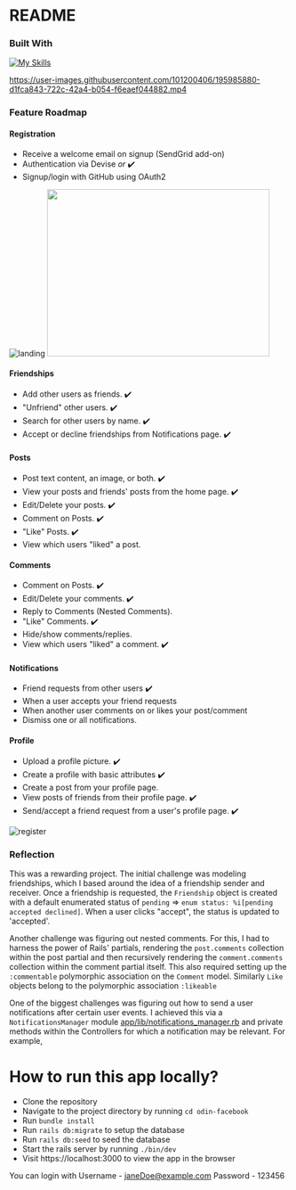 # README


### Built With

[![My Skills](https://skillicons.dev/icons?i=html,css,js,ruby,rails,postgres,tailwind)](https://skillicons.dev)


https://user-images.githubusercontent.com/101200406/195985880-d1fca843-722c-42a4-b054-f6eaef044882.mp4




### Feature Roadmap

#### Registration

- Receive a welcome email on signup (SendGrid add-on) 
- Authentication via Devise _or_  ✔️
- Signup/login with GitHub using OAuth2 

![landing](https://user-images.githubusercontent.com/101200406/195984221-fa8656cd-432b-468a-9288-cebb1e728b7a.png)
<img src="[https://your-image-url.type](https://user-images.githubusercontent.com/101200406/195984221-fa8656cd-432b-468a-9288-cebb1e728b7a.png)" width="400" height="300">

#### Friendships

- Add other users as friends.  ✔️
- "Unfriend" other users.  ✔️
- Search for other users by name.  ✔️
- Accept or decline friendships from Notifications page.  ✔️

#### Posts

- Post text content, an image, or both.  ✔️
- View your posts and friends' posts from the home page.  ✔️
- Edit/Delete your posts.  ✔️
- Comment on Posts.  ✔️
- "Like" Posts.  ✔️
- View which users "liked" a post.

#### Comments

- Comment on Posts.  ✔️
- Edit/Delete your comments.  ✔️
- Reply to Comments (Nested Comments).
- "Like" Comments.  ✔️
- Hide/show comments/replies.
- View which users "liked" a comment.  ✔️

#### Notifications

- Friend requests from other users  ✔️
- When a user accepts your friend requests
- When another user comments on or likes your post/comment
- Dismiss one or all notifications.

#### Profile

- Upload a profile picture.  ✔️
- Create a profile with basic attributes  ✔️
- Create a post from your profile page.
- View posts of friends from their profile page.  ✔️
- Send/accept a friend request from a user's profile page.  ✔️

![register](https://user-images.githubusercontent.com/101200406/195984216-8d0ba5c0-01b8-409e-820e-267d69e48272.png)


### Reflection

This was a rewarding project. The initial challenge was modeling friendships, which I based around the idea of a friendship sender and receiver. Once a friendship is requested, the `Friendship` object is created with a default enumerated status of `pending` => `enum status: %i[pending accepted declined]`. When a user clicks "accept", the status is updated to 'accepted'.

Another challenge was figuring out nested comments. For this, I had to harness the power of Rails' partials, rendering the `post.comments` collection within the post partial and then recursively rendering the `comment.comments` collection within the comment partial itself. This also required setting up the `:commentable` polymorphic association on the `Comment` model. Similarly `Like` objects belong to the polymorphic association `:likeable`

One of the biggest challenges was figuring out how to send a user notifications after certain user events. I achieved this via a `NotificationsManager` module [app/lib/notifications_manager.rb](app/lib/notifications_manager.rb) and private methods within the Controllers for which a notification may be relevant. For example,


# How to run this app locally?

- Clone the repository
- Navigate to the project directory by running `cd odin-facebook`
- Run `bundle install`
- Run `rails db:migrate` to setup the database
- Run `rails db:seed` to seed the database
- Start the rails server by running `./bin/dev`
- Visit https://localhost:3000 to view the app in the browser


You can login with
Username - janeDoe@example.com
Password - 123456

